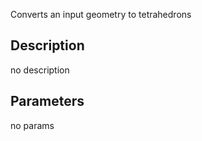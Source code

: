 Converts an input geometry to tetrahedrons




## Description
no description
## Parameters
no params